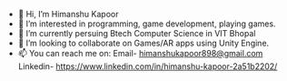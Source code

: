 - 👋 Hi, I’m Himanshu Kapoor
- 👀 I’m interested in programming, game development, playing games. 
- 🌱 I’m currently persuing Btech Computer Science in VIT Bhopal
- 💞️ I’m looking to collaborate on Games/AR apps using Unity Engine.
- 📫 You can reach me on:
      Email- himanshukapoor898@gmail.com
      Linkedin- https://www.linkedin.com/in/himanshu-kapoor-2a51b2202/

<!---
Hk0509/Hk0509 is a ✨ special ✨ repository because its `README.md` (this file) appears on your GitHub profile.
You can click the Preview link to take a look at your changes.
--->
